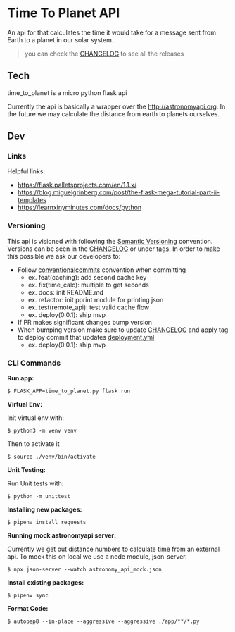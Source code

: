 # Time To Planet API

An api for that calculates the time it would take for a message sent from Earth to a planet in our
solar system.

> you can check the [CHANGELOG](CHANGELOG.md) to see all the releases

## Tech

time_to_planet is a micro python flask api

Currently the api is basically a wrapper over the http://astronomyapi.org. In the future we may
calculate the distance from earth to planets ourselves.

## Dev

### Links

Helpful links:

- https://flask.palletsprojects.com/en/1.1.x/
- https://blog.miguelgrinberg.com/post/the-flask-mega-tutorial-part-ii-templates
- https://learnxinyminutes.com/docs/python

### Versioning

This api is visioned with following the [Semantic Versioning](https://semver.org) convention.
Versions can be seen in the [CHANGELOG](CHANGELOG.md) or under [tags](/tags). In order to make this
possible we ask our developers to:

- Follow [conventionalcommits](https://www.conventionalcommits.org/) convention when committing
    - ex. feat(caching): add second cache key
    - ex. fix(time_calc): multiple to get seconds
    - ex. docs: init README.md
    - ex. refactor: init pprint module for printing json
    - ex. test(remote_api): test valid cache flow
    - ex. deploy(0.0.1): ship mvp
- If PR makes significant changes bump version
- When bumping version make sure to update [CHANGELOG](CHANGELOG.md) and apply tag to deploy commit that updates [deployment.yml](deploy/deployment.yml)
    - ex. deploy(0.0.1): ship mvp

### CLI Commands

**Run app:**

```shell
$ FLASK_APP=time_to_planet.py flask run
```

**Virtual Env:**

Init virtual env with:

```shell
$ python3 -m venv venv
```

Then to activate it

```shell
$ source ./venv/bin/activate
```

**Unit Testing:**

Run Unit tests with:

```shell
$ python -m unittest
```

**Installing new packages:**

```shell
$ pipenv install requests
```

**Running mock astronomyapi server:**

Currently we get out distance numbers to calculate time from an external api. To mock this on local
we use a node module, json-server.

```shell
$ npx json-server --watch astronomy_api_mock.json
```

**Install existing packages:**

```shell
$ pipenv sync
```

**Format Code:**

```shell
$ autopep8 --in-place --aggressive --aggressive ./app/**/*.py
```
